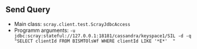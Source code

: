 ## Send Query ##
* Main class: `scray.client.test.ScrayJdbcAccess`
* Programm arguments:
		`-u jdbc:scray:stateful://127.0.0.1:18181/cassandra/keyspace1/SIL -d -q "SELECT clientId FROM BISMTOlsWf WHERE clientId LIKE '*E*'  "`
